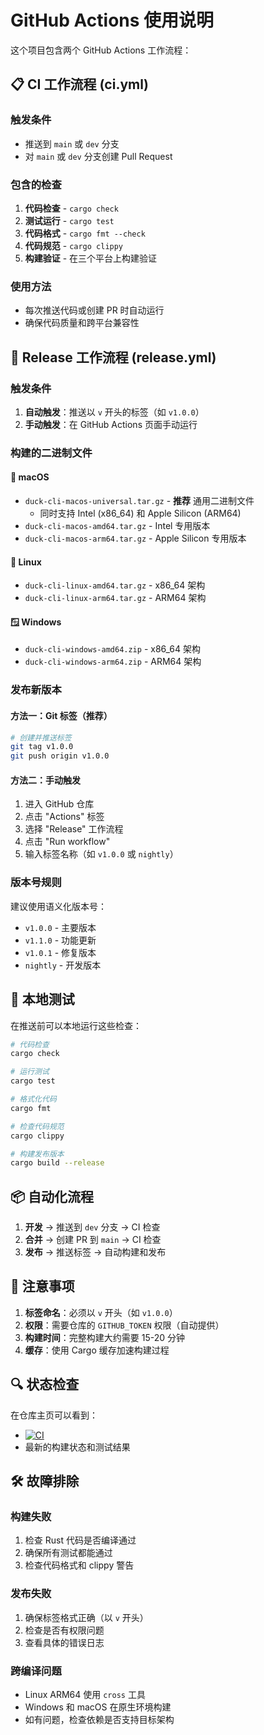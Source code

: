 # GitHub Actions 使用说明

这个项目包含两个 GitHub Actions 工作流程：

## 📋 CI 工作流程 (ci.yml)

### 触发条件
- 推送到 `main` 或 `dev` 分支
- 对 `main` 或 `dev` 分支创建 Pull Request

### 包含的检查
1. **代码检查** - `cargo check`
2. **测试运行** - `cargo test`
3. **代码格式** - `cargo fmt --check`
4. **代码规范** - `cargo clippy`
5. **构建验证** - 在三个平台上构建验证

### 使用方法
- 每次推送代码或创建 PR 时自动运行
- 确保代码质量和跨平台兼容性

## 🚀 Release 工作流程 (release.yml)

### 触发条件
1. **自动触发**：推送以 `v` 开头的标签（如 `v1.0.0`）
2. **手动触发**：在 GitHub Actions 页面手动运行

### 构建的二进制文件

#### 🍎 macOS
- `duck-cli-macos-universal.tar.gz` - **推荐** 通用二进制文件
  - 同时支持 Intel (x86_64) 和 Apple Silicon (ARM64)
- `duck-cli-macos-amd64.tar.gz` - Intel 专用版本
- `duck-cli-macos-arm64.tar.gz` - Apple Silicon 专用版本

#### 🐧 Linux
- `duck-cli-linux-amd64.tar.gz` - x86_64 架构
- `duck-cli-linux-arm64.tar.gz` - ARM64 架构

#### 🪟 Windows
- `duck-cli-windows-amd64.zip` - x86_64 架构
- `duck-cli-windows-arm64.zip` - ARM64 架构

### 发布新版本

#### 方法一：Git 标签（推荐）
```bash
# 创建并推送标签
git tag v1.0.0
git push origin v1.0.0
```

#### 方法二：手动触发
1. 进入 GitHub 仓库
2. 点击 "Actions" 标签
3. 选择 "Release" 工作流程
4. 点击 "Run workflow"
5. 输入标签名称（如 `v1.0.0` 或 `nightly`）

### 版本号规则
建议使用语义化版本号：
- `v1.0.0` - 主要版本
- `v1.1.0` - 功能更新
- `v1.0.1` - 修复版本
- `nightly` - 开发版本

## 🔧 本地测试

在推送前可以本地运行这些检查：

```bash
# 代码检查
cargo check

# 运行测试
cargo test

# 格式化代码
cargo fmt

# 检查代码规范
cargo clippy

# 构建发布版本
cargo build --release
```

## 📦 自动化流程

1. **开发** → 推送到 `dev` 分支 → CI 检查
2. **合并** → 创建 PR 到 `main` → CI 检查
3. **发布** → 推送标签 → 自动构建和发布

## 🚨 注意事项

1. **标签命名**：必须以 `v` 开头（如 `v1.0.0`）
2. **权限**：需要仓库的 `GITHUB_TOKEN` 权限（自动提供）
3. **构建时间**：完整构建大约需要 15-20 分钟
4. **缓存**：使用 Cargo 缓存加速构建过程

## 🔍 状态检查

在仓库主页可以看到：
- [![CI](https://github.com/soddygo/duck_client/workflows/CI/badge.svg)](https://github.com/soddygo/duck_client/actions)
- 最新的构建状态和测试结果

## 🛠️ 故障排除

### 构建失败
1. 检查 Rust 代码是否编译通过
2. 确保所有测试都能通过
3. 检查代码格式和 clippy 警告

### 发布失败
1. 确保标签格式正确（以 `v` 开头）
2. 检查是否有权限问题
3. 查看具体的错误日志

### 跨编译问题
- Linux ARM64 使用 `cross` 工具
- Windows 和 macOS 在原生环境构建
- 如有问题，检查依赖是否支持目标架构 